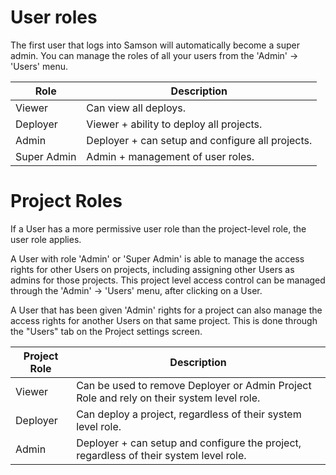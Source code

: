 # User roles

The first user that logs into Samson will automatically become a super admin.
You can manage the roles of all your users from the 'Admin' -> 'Users' menu.

Role        | Description
----------- | ---
Viewer      | Can view all deploys.
Deployer    | Viewer + ability to deploy all projects.
Admin       | Deployer + can setup and configure all projects.
Super Admin | Admin + management of user roles.

# Project Roles

If a User has a more permissive user role than the project-level role, the user role applies.

A User with role 'Admin' or 'Super Admin' is able to manage the access rights for other Users on
projects, including assigning other Users as admins for those projects. This project level access control can be managed
through the 'Admin' -> 'Users' menu, after clicking on a User.

A User that has been given 'Admin' rights for a project can also manage the access rights for another Users on
that same project. This is done through the "Users" tab on the Project settings screen.

Project Role | Description
------------ | ---
Viewer       | Can be used to remove Deployer or Admin Project Role and rely on their system level role.
Deployer     | Can deploy a project, regardless of their system level role.
Admin        | Deployer + can setup and configure the project, regardless of their system level role.
